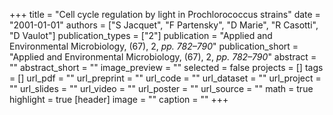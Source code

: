 +++
title = "Cell cycle regulation by light in Prochlorococcus strains"
date = "2001-01-01"
authors = ["S Jacquet", "F Partensky", "D Marie", "R Casotti", "D Vaulot"]
publication_types = ["2"]
publication = "Applied and Environmental Microbiology, (67), 2, _pp. 782–790_"
publication_short = "Applied and Environmental Microbiology, (67), 2, _pp. 782–790_"
abstract = ""
abstract_short = ""
image_preview = ""
selected = false
projects = []
tags = []
url_pdf = ""
url_preprint = ""
url_code = ""
url_dataset = ""
url_project = ""
url_slides = ""
url_video = ""
url_poster = ""
url_source = ""
math = true
highlight = true
[header]
image = ""
caption = ""
+++
